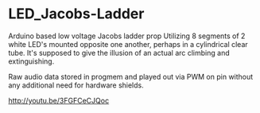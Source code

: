 # LED_Jacobs-Ladder
Arduino based low voltage Jacobs ladder prop 
Utilizing 8 segments of 2 white LED's mounted opposite one another, perhaps in a cylindrical clear tube.
It's supposed to give the illusion of an actual arc climbing and extinguishing.

Raw audio data stored in progmem and played out via PWM on pin without any additional need for hardware shields.

http://youtu.be/3FGFCeCJQoc
